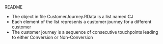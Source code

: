 README

- The object in file CustomerJourney.RData is a list named CJ
- Each element of the list represents a customer journey for a different customer
- The customer journey is a sequence of consecutive touchpoints leading to either Conversion or Non-Conversion